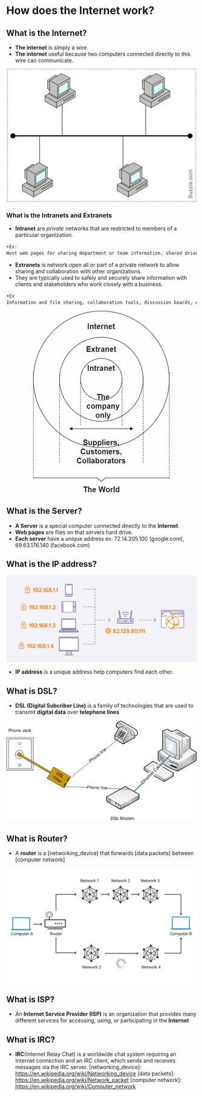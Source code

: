 # How does the Internet work?

## What is the Internet?

* **The internet** is simply a wire.
* **The internet** useful because two computers connected directly to this wire can communicate.

<p align="center">
   <img alt="internet model" src="https://github.com/KLD-VN/Internet/blob/main/how_does_the_internet_work/internet_model.jpeg" />
</p>

### What is the Intranets and Extranets

* **Intranet** are *private* networks that are restricted to members of a particular organization.

```diff
+Ex:
Host web pages for sharing department or team information, shared drives for managing key documents and files, etc. 
```

* **Extranets** is network open all or part of a private network to allow sharing and collaboration with other organizations.
* They are typically used to safely and securely share information with clients and stakeholders who work closely with a business.

```diff
+Ex
Information and file sharing, collaboration tools, discussion boards, etc.
```

<p align="center">
   <img alt="internet model" src="https://github.com/KLD-VN/Internet/blob/main/how_does_the_internet_work/internet_schema.png" />
</p>

## What is the Server?

* **A Server** is a special computer connected directly to the **Internet**.
* **Web pages** are files on that servers hard drive.
* **Each server** have a unique address ex: 72.14.205.100 (google.com), 69.63.176.140 (facebook.com)

## What is the IP address?

<p align="center">
   <img alt="ip address" src="https://github.com/KLD-VN/Internet/blob/main/how_does_the_internet_work/ip_address.png" />
</p>

* **IP address** is a unique address help computers find each other. 

## What is DSL?

* **DSL (Digital Subcriber Line)** is a family of technologies that are used to transmit **digital data** over **telephone lines**

<p align="center">
   <img alt="dsl" src="https://github.com/KLD-VN/Internet/blob/main/how_does_the_internet_work/dsl.jpeg" />
</p>

## What is Router?

* A **router** is a [networking_device] that forwards [data packets] between [computer network]

<p align="center">
   <img alt="routing" src="https://github.com/KLD-VN/Internet/blob/main/how_does_the_internet_work/routing.svg" />
</p>

## What is ISP?

* An **Internet Service Provider (ISP)** is an organization that provides many different services for accessing, using, or participating in the **Internet**


## What is IRC?

* **IRC**(Internet Relay Chat) is a worldwide chat system requiring an Internet connection and an IRC client, which sends and receives messages via the IRC server.
[networking_device]: https://en.wikipedia.org/wiki/Networking_device
[data packets]: https://en.wikipedia.org/wiki/Network_packet
[computer network]: https://en.wikipedia.org/wiki/Computer_network


